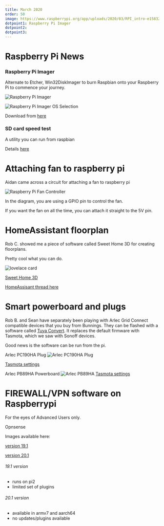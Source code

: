```yaml
---
title: March 2020
order: 50
image: https://www.raspberrypi.org/app/uploads/2020/03/RPI_intro-e1583228263677.png
dotpoint1: Raspberry Pi Imager
dotpoint2: 
dotpoint3:
---
```




# Raspberry Pi News

### Raspberry Pi Imager
Alternate to Etcher, Win32DiskImager to burn Raspbian onto your Raspberry Pi to commence your journey.

![Raspberry Pi Imager](https://www.raspberrypi.org/app/uploads/2020/03/RPI_intro-e1583228263677.png)

![Raspberry Pi Imager OS Selection](https://www.raspberrypi.org/app/uploads/2020/03/IMAGING-UTILITY-OS.png)

Download from [here](https://www.raspberrypi.org/downloads/)

### SD card speed test
A utility you can run from raspbian

Details [here](https://www.raspberrypi.org/blog/sd-card-speed-test/)

# Attaching fan to raspberry pi

Aidan came across a circuit for attaching a fan to raspberry pi

![Raspberry Pi Fan Controller](https://github.com/raspberrypisig/raspberrypisig.github.io/raw/master/assets/images/raspberry-pi-fan-controller-schematic.png)

In the diagram, you are using a GPIO pin to control the fan. 

If you want the fan on all the time, you can attach it straight to the 5V pin.

# HomeAssistant floorplan

Rob C. showed me a piece of software called Sweet Home 3D for creating floorplans.

Pretty cool what you can do.

![lovelace card](https://community-home-assistant-assets.s3.dualstack.us-west-2.amazonaws.com/original/3X/7/b/7bd315e30387b9657aba85fed3c526f4f3f4c2a0.jpeg)

[Sweet Home 3D](http://www.sweethome3d.com/)

[HomeAssisant thread here](https://community.home-assistant.io/t/3d-floorplan-using-lovelace-picture-elements-card/123357/17)

# Smart powerboard and plugs

Rob B. and Sean have separately been playing with Arlec Grid Connect compatible devices that you buy from Bunnings. They can be flashed
with a software called [Tuya Convert](https://github.com/ct-Open-Source/tuya-convert). It replaces the default firmware with Tasmota, which we saw with Sonoff devices.

Good news is the software can be run from the pi.

Arlec PC190HA Plug
![Arlec PC190HA Plug](https://media.bunnings.com.au/Product-800x800/703ac61b-deb3-41b0-8848-adf928fc0521.jpg)

[Tasmota settings](https://templates.blakadder.com/arlec_PC190HA.html)

Arlec PB89HA Powerboard
![Arlec PB89HA](https://2ecffd01e1ab3e9383f0-07db7b9624bbdf022e3b5395236d5cf8.ssl.cf4.rackcdn.com/Product-800x800/68e4b1c6-460c-420c-a5d8-53eef03be921.jpg)
[Tasmota settings](https://templates.blakadder.com/arlec_PB89HA.html)

# FIREWALL/VPN software on Raspberrypi

For the eyes of Advanced Users only.

Opnsense 

Images available here:

[version 19.1](https://pkg.opnsense.org/)


[version 20.1](https://opnsense.rene.network/)


###### 19.1 version

- runs on pi2
- limited set of plugins

###### 20.1 version

- available in armv7 and aarch64
- no updates/plugins available




